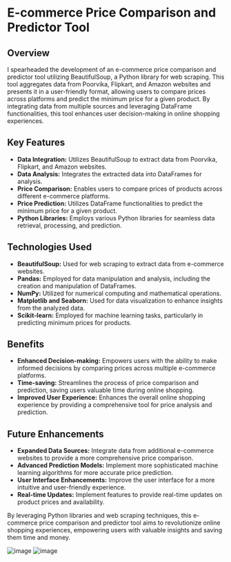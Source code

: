 # E-commerce Price Comparison and Predictor Tool

## Overview
I spearheaded the development of an e-commerce price comparison and predictor tool utilizing BeautifulSoup, a Python library for web scraping. This tool aggregates data from Poorvika, Flipkart, and Amazon websites and presents it in a user-friendly format, allowing users to compare prices across platforms and predict the minimum price for a given product. By integrating data from multiple sources and leveraging DataFrame functionalities, this tool enhances user decision-making in online shopping experiences.

## Key Features
- **Data Integration:** Utilizes BeautifulSoup to extract data from Poorvika, Flipkart, and Amazon websites.
- **Data Analysis:** Integrates the extracted data into DataFrames for analysis.
- **Price Comparison:** Enables users to compare prices of products across different e-commerce platforms.
- **Price Prediction:** Utilizes DataFrame functionalities to predict the minimum price for a given product.
- **Python Libraries:** Employs various Python libraries for seamless data retrieval, processing, and prediction.

## Technologies Used
- **BeautifulSoup:** Used for web scraping to extract data from e-commerce websites.
- **Pandas:** Employed for data manipulation and analysis, including the creation and manipulation of DataFrames.
- **NumPy:** Utilized for numerical computing and mathematical operations.
- **Matplotlib and Seaborn:** Used for data visualization to enhance insights from the analyzed data.
- **Scikit-learn:** Employed for machine learning tasks, particularly in predicting minimum prices for products.

## Benefits
- **Enhanced Decision-making:** Empowers users with the ability to make informed decisions by comparing prices across multiple e-commerce platforms.
- **Time-saving:** Streamlines the process of price comparison and prediction, saving users valuable time during online shopping.
- **Improved User Experience:** Enhances the overall online shopping experience by providing a comprehensive tool for price analysis and prediction.

## Future Enhancements
- **Expanded Data Sources:** Integrate data from additional e-commerce websites to provide a more comprehensive price comparison.
- **Advanced Prediction Models:** Implement more sophisticated machine learning algorithms for more accurate price prediction.
- **User Interface Enhancements:** Improve the user interface for a more intuitive and user-friendly experience.
- **Real-time Updates:** Implement features to provide real-time updates on product prices and availability.

By leveraging Python libraries and web scraping techniques, this e-commerce price comparison and predictor tool aims to revolutionize online shopping experiences, empowering users with valuable insights and saving them time and money.

![image](https://github.com/user-attachments/assets/66def770-af5e-4d72-b86b-4db744708ffa)
![image](https://github.com/user-attachments/assets/18ba7ac4-21e1-49d4-80bb-363fc16379e3)



